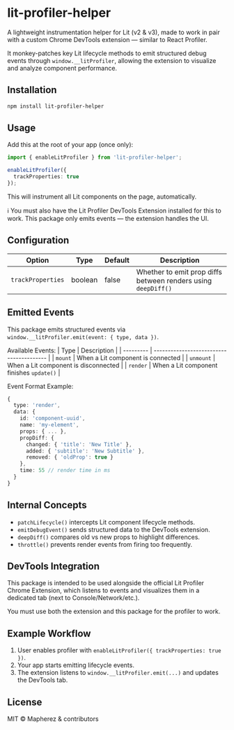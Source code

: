 # lit-profiler-helper

A lightweight instrumentation helper for Lit (v2 & v3), made to work in pair with a custom Chrome DevTools extension — similar to React Profiler.

It monkey-patches key Lit lifecycle methods to emit structured debug events through `window.__litProfiler`, allowing the extension to visualize and analyze component performance.

## Installation
```bash
npm install lit-profiler-helper
```

## Usage
Add this at the root of your app (once only):
```ts
import { enableLitProfiler } from 'lit-profiler-helper';

enableLitProfiler({
  trackProperties: true
});
```

This will instrument all Lit components on the page, automatically.

ℹ️ You must also have the Lit Profiler DevTools Extension installed for this to work. This package only emits events — the extension handles the UI.

## Configuration
| Option            | Type    | Default | Description                                                   |
| ----------------- | ------- | ------- | ------------------------------------------------------------- |
| `trackProperties` | boolean | false   | Whether to emit prop diffs between renders using `deepDiff()` |

## Emitted Events
This package emits structured events via `window.__litProfiler.emit(event: { type, data })`.

Available Events:
| Type      | Description                              |
| --------- | ---------------------------------------- |
| `mount`   | When a Lit component is connected        |
| `unmount` | When a Lit component is disconnected     |
| `render`  | When a Lit component finishes `update()` |

Event Format Example:
```ts
{
  type: 'render',
  data: {
    id: 'component-uuid',
    name: 'my-element',
    props: { ... },
    propDiff: {
      changed: { 'title': 'New Title' },
      added: { 'subtitle': 'New Subtitle' },
      removed: { 'oldProp': true }
    },
    time: 55 // render time in ms
  }
}
```

## Internal Concepts
- `patchLifecycle()` intercepts Lit component lifecycle methods.
- `emitDebugEvent()` sends structured data to the DevTools extension.
- `deepDiff()` compares old vs new props to highlight differences.
- `throttle()` prevents render events from firing too frequently.

## DevTools Integration
This package is intended to be used alongside the official Lit Profiler Chrome Extension, which listens to events and visualizes them in a dedicated tab (next to Console/Network/etc.).

You must use both the extension and this package for the profiler to work. 

## Example Workflow
1. User enables profiler with `enableLitProfiler({ trackProperties: true })`.
2. Your app starts emitting lifecycle events.
3. The extension listens to `window.__litProfiler.emit(...)` and updates the DevTools tab.

## License
MIT © Mapherez & contributors
